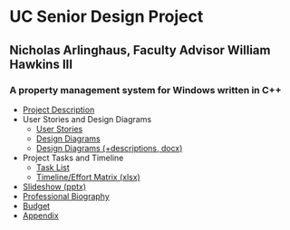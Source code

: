 # UC Senior Design Project
## Nicholas Arlinghaus, Faculty Advisor William Hawkins III

### A property management system for Windows written in C++

- [Project Description](docs/project-description.md)
- User Stories and Design Diagrams
    - [User Stories](docs/user-stories.md)
    - [Design Diagrams](docs/diagrams.pdf)
    - [Design Diagrams (+descriptions, docx)](docs/diagrams.docx)
- Project Tasks and Timeline
    - [Task List](docs/tasklist.md)
    - [Timeline/Effort Matrix (xlsx)](docs/timeline-effortmatrix.xlsx)
- [Slideshow (pptx)](docs/NickArlinghaus-Slideshow.pptx)
- [Professional Biography](docs/nick-arlinghaus-prof-bio.md)
- [Budget](docs/budget.md)
- [Appendix](docs/appendix.md)
